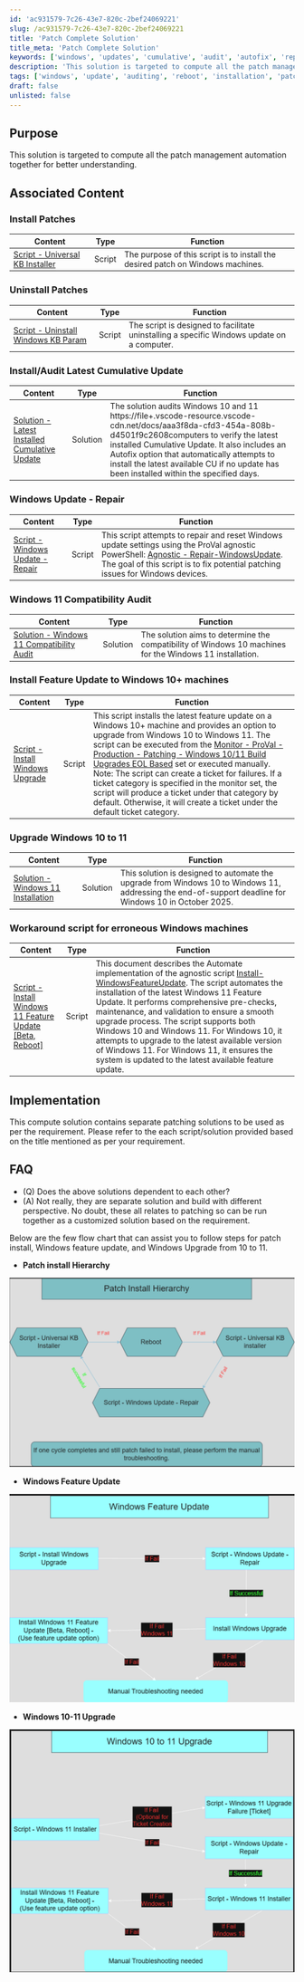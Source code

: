```yaml
---
id: 'ac931579-7c26-43e7-820c-2bef24069221'
slug: /ac931579-7c26-43e7-820c-2bef24069221
title: 'Patch Complete Solution'
title_meta: 'Patch Complete Solution'
keywords: ['windows', 'updates', 'cumulative', 'audit', 'autofix', 'repair', 'kbnumber', 'reboot', 'install', 'patch', 'kbid', 'uninstall']
description: 'This solution is targeted to compute all the patch management automation together for better understanding.'
tags: ['windows', 'update', 'auditing', 'reboot', 'installation', 'patching', 'uninstallation']
draft: false
unlisted: false
---
```


## Purpose
This solution is targeted to compute all the patch management automation together for better understanding.

## Associated Content

### Install Patches

| Content               | Type   | Function                                             |
|-----------------------|--------|------------------------------------------------------|
| [Script - Universal KB Installer](/docs/424dfd5c-377f-461f-a57f-80001d839af8)| Script | The purpose of this script is to install the desired patch on Windows machines. |

### Uninstall Patches

| Content                  | Type   | Function                                                                 |
|--------------------------|--------|-------------------------------------------------------------------------|
| [Script - Uninstall Windows KB Param](/docs/fd611b68-7cd6-4a6a-bee1-3d772ecd9a27) | Script | The script is designed to facilitate uninstalling a specific Windows update on a computer.  |


### Install/Audit Latest Cumulative Update

| Content                       | Type     | Function                                                                                                                             |
|-------------------------------|----------|-------------------------------------------------------------------------------------------------------------------------------------|
| [Solution - Latest Installed Cumulative Update](/docs/991e926f-dcd2-4be3-9f3a-ea7ee9842da2) | Solution | The solution audits Windows 10 and 11 https://file+.vscode-resource.vscode-cdn.net/docs/aaa3f8da-cfd3-454a-808b-d4501f9c2608computers to verify the latest installed Cumulative Update. It also includes an Autofix option that automatically attempts to install the latest available CU if no update has been installed within the specified days. |

### Windows Update - Repair

| Content                  | Type   | Function                                                                                                               |
|--------------------------|--------|-----------------------------------------------------------------------------------------------------------------------|
| [Script - Windows Update - Repair](/docs/aaa3f8da-cfd3-454a-808b-d4501f9c2608)  | Script | This script attempts to repair and reset Windows update settings using the ProVal agnostic PowerShell: [Agnostic - Repair-WindowsUpdate](/docs/39345bfd-d9e2-4e68-9d7a-3e8b443140cc). The goal of this script is to fix potential patching issues for Windows devices. |

### Windows 11 Compatibility Audit

| Content                  | Type   | Function                                                                                                               |
|--------------------------|--------|-----------------------------------------------------------------------------------------------------------------------|
| [Solution - Windows 11 Compatibility Audit](/docs/f0bb3ffc-60cb-484c-b7fa-27a386ac664c)  | Solution | The solution aims to determine the compatibility of Windows 10 machines for the Windows 11 installation. |


### Install Feature Update to Windows 10+ machines

| Content                  | Type   | Function                                                                                                               |
|--------------------------|--------|-----------------------------------------------------------------------------------------------------------------------|
| [Script - Install Windows Upgrade](/docs/4a0526ef-6e45-4053-9a64-27713b7f4d28)  | Script | This script installs the latest feature update on a Windows 10+ machine and provides an option to upgrade from Windows 10 to Windows 11. The script can be executed from the [Monitor - ProVal - Production - Patching - Windows 10/11 Build Upgrades EOL Based](/docs/03e04bb6-5087-4e71-9d2f-a3596e9c291f) set or executed manually. Note: The script can create a ticket for failures. If a ticket category is specified in the monitor set, the script will produce a ticket under that category by default. Otherwise, it will create a ticket under the default ticket category. |

### Upgrade Windows 10 to 11

| Content                  | Type   | Function                                                                                                               |
|--------------------------|--------|-----------------------------------------------------------------------------------------------------------------------|
| [Solution - Windows 11 Installation](/docs/00b08a60-f202-42db-9f67-a76ea29289fa)  | Solution | This solution is designed to automate the upgrade from Windows 10 to Windows 11, addressing the end-of-support deadline for Windows 10 in October 2025. |

### Workaround script for erroneous Windows machines

| Content                  | Type   | Function                                                                                                               |
|--------------------------|--------|-----------------------------------------------------------------------------------------------------------------------|
| [Script - Install Windows 11 Feature Update [Beta, Reboot]](/docs/27f8240b-603a-4af2-b9d9-480a560f8747)  | Script | This document describes the Automate implementation of the agnostic script [Install-WindowsFeatureUpdate](/docs/837e00a9-4fde-4457-9516-591da7ba4da0). The script automates the installation of the latest Windows 11 Feature Update. It performs comprehensive pre-checks, maintenance, and validation to ensure a smooth upgrade process. The script supports both Windows 10 and Windows 11. For Windows 10, it attempts to upgrade to the latest available version of Windows 11. For Windows 11, it ensures the system is updated to the latest available feature update. |


## Implementation

This compute solution contains separate patching solutions to be used as per the requirement.
Please refer to the each script/solution provided based on the title mentioned as per your requirement.

## FAQ

- (Q) Does the above solutions dependent to each other?
- (A) Not really, they are separate solution and build with different perspective. No doubt, these all relates to patching so can be run together as a customized solution based on the requirement. 

Below are the few flow chart that can assist you to follow steps for patch install, Windows feature update, and Windows Upgrade from 10 to 11.


- **Patch install Hierarchy**

![Patch install hierarchy](../../static/img/docs/patch-complete-solution/image.png)

- **Windows Feature Update**

![Windows Feature Update](../../static/img/docs/patch-complete-solution/image-1.png)

- **Windows 10-11 Upgrade**

![Windows 10-11 Upgrade](../../static/img/docs/patch-complete-solution/image-2.png)